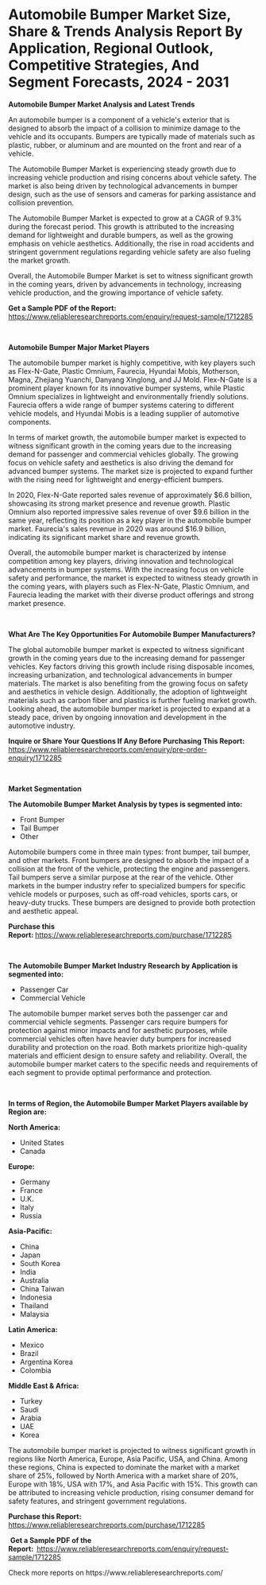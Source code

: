 <p><h1>Automobile Bumper Market Size, Share & Trends Analysis Report By Application, Regional Outlook, Competitive Strategies, And Segment Forecasts, 2024 - 2031</h1></p><p><strong>Automobile Bumper Market Analysis and Latest Trends</strong></p>
<p><p>An automobile bumper is a component of a vehicle's exterior that is designed to absorb the impact of a collision to minimize damage to the vehicle and its occupants. Bumpers are typically made of materials such as plastic, rubber, or aluminum and are mounted on the front and rear of a vehicle.</p><p>The Automobile Bumper Market is experiencing steady growth due to increasing vehicle production and rising concerns about vehicle safety. The market is also being driven by technological advancements in bumper design, such as the use of sensors and cameras for parking assistance and collision prevention.</p><p>The Automobile Bumper Market is expected to grow at a CAGR of 9.3% during the forecast period. This growth is attributed to the increasing demand for lightweight and durable bumpers, as well as the growing emphasis on vehicle aesthetics. Additionally, the rise in road accidents and stringent government regulations regarding vehicle safety are also fueling the market growth.</p><p>Overall, the Automobile Bumper Market is set to witness significant growth in the coming years, driven by advancements in technology, increasing vehicle production, and the growing importance of vehicle safety.</p></p>
<p><strong>Get a Sample PDF of the Report:&nbsp;</strong> <a href="https://www.reliableresearchreports.com/enquiry/request-sample/1712285">https://www.reliableresearchreports.com/enquiry/request-sample/1712285</a></p>
<p>&nbsp;</p>
<p><strong>Automobile Bumper Major Market Players</strong></p>
<p><p>The automobile bumper market is highly competitive, with key players such as Flex-N-Gate, Plastic Omnium, Faurecia, Hyundai Mobis, Motherson, Magna, Zhejiang Yuanchi, Danyang Xinglong, and JJ Mold. Flex-N-Gate is a prominent player known for its innovative bumper systems, while Plastic Omnium specializes in lightweight and environmentally friendly solutions. Faurecia offers a wide range of bumper systems catering to different vehicle models, and Hyundai Mobis is a leading supplier of automotive components.</p><p>In terms of market growth, the automobile bumper market is expected to witness significant growth in the coming years due to the increasing demand for passenger and commercial vehicles globally. The growing focus on vehicle safety and aesthetics is also driving the demand for advanced bumper systems. The market size is projected to expand further with the rising need for lightweight and energy-efficient bumpers.</p><p>In 2020, Flex-N-Gate reported sales revenue of approximately $6.6 billion, showcasing its strong market presence and revenue growth. Plastic Omnium also reported impressive sales revenue of over $9.6 billion in the same year, reflecting its position as a key player in the automobile bumper market. Faurecia's sales revenue in 2020 was around $16.9 billion, indicating its significant market share and revenue growth.</p><p>Overall, the automobile bumper market is characterized by intense competition among key players, driving innovation and technological advancements in bumper systems. With the increasing focus on vehicle safety and performance, the market is expected to witness steady growth in the coming years, with players such as Flex-N-Gate, Plastic Omnium, and Faurecia leading the market with their diverse product offerings and strong market presence.</p></p>
<p>&nbsp;</p>
<p><strong>What Are The Key Opportunities For Automobile Bumper Manufacturers?</strong></p>
<p><p>The global automobile bumper market is expected to witness significant growth in the coming years due to the increasing demand for passenger vehicles. Key factors driving this growth include rising disposable incomes, increasing urbanization, and technological advancements in bumper materials. The market is also benefiting from the growing focus on safety and aesthetics in vehicle design. Additionally, the adoption of lightweight materials such as carbon fiber and plastics is further fueling market growth. Looking ahead, the automobile bumper market is projected to expand at a steady pace, driven by ongoing innovation and development in the automotive industry.</p></p>
<p><strong>Inquire or Share Your Questions If Any Before Purchasing This Report:</strong> <a href="https://www.reliableresearchreports.com/enquiry/pre-order-enquiry/1712285">https://www.reliableresearchreports.com/enquiry/pre-order-enquiry/1712285</a></p>
<p>&nbsp;</p>
<p><strong>Market Segmentation</strong></p>
<p><strong>The Automobile Bumper Market Analysis by types is segmented into:</strong></p>
<p><ul><li>Front Bumper</li><li>Tail Bumper</li><li>Other</li></ul></p>
<p><p>Automobile bumpers come in three main types: front bumper, tail bumper, and other markets. Front bumpers are designed to absorb the impact of a collision at the front of the vehicle, protecting the engine and passengers. Tail bumpers serve a similar purpose at the rear of the vehicle. Other markets in the bumper industry refer to specialized bumpers for specific vehicle models or purposes, such as off-road vehicles, sports cars, or heavy-duty trucks. These bumpers are designed to provide both protection and aesthetic appeal.</p></p>
<p><strong>Purchase this Report:&nbsp;</strong><a href="https://www.reliableresearchreports.com/purchase/1712285">https://www.reliableresearchreports.com/purchase/1712285</a></p>
<p>&nbsp;</p>
<p><strong>The Automobile Bumper Market Industry Research by Application is segmented into:</strong></p>
<p><ul><li>Passenger Car</li><li>Commercial Vehicle</li></ul></p>
<p><p>The automobile bumper market serves both the passenger car and commercial vehicle segments. Passenger cars require bumpers for protection against minor impacts and for aesthetic purposes, while commercial vehicles often have heavier duty bumpers for increased durability and protection on the road. Both markets prioritize high-quality materials and efficient design to ensure safety and reliability. Overall, the automobile bumper market caters to the specific needs and requirements of each segment to provide optimal performance and protection.</p></p>
<p>&nbsp;</p>
<p><strong>In terms of Region, the Automobile Bumper Market Players available by Region are:</strong></p>
<p>
    <p> <strong> North America: </strong>
        <ul>
            <li>United States</li>
            <li>Canada</li>
        </ul>
        </p> 
    <p> <strong> Europe: </strong>
        <ul>
            <li>Germany</li>
            <li>France</li>
            <li>U.K.</li>
            <li>Italy</li>
            <li>Russia</li>
        </ul>
        </p> 
    <p> <strong> Asia-Pacific: </strong>
        <ul>
            <li>China</li>
            <li>Japan</li>
            <li>South Korea</li>
            <li>India</li>
            <li>Australia</li>
            <li>China Taiwan</li>
            <li>Indonesia</li>
            <li>Thailand</li>
            <li>Malaysia</li>
        </ul>
        </p> 
    <p> <strong> Latin America: </strong>
        <ul>
            <li>Mexico</li>
            <li>Brazil</li>
            <li>Argentina Korea</li>
            <li>Colombia</li>
        </ul>
        </p> 
    <p> <strong> Middle East & Africa: </strong>
        <ul>
            <li>Turkey</li>
            <li>Saudi</li>
            <li>Arabia</li>
            <li>UAE</li>
            <li>Korea</li>
        </ul>
    </p>
    </p>
<p><p>The automobile bumper market is projected to witness significant growth in regions like North America, Europe, Asia Pacific, USA, and China. Among these regions, China is expected to dominate the market with a market share of 25%, followed by North America with a market share of 20%, Europe with 18%, USA with 17%, and Asia Pacific with 15%. This growth can be attributed to increasing vehicle production, rising consumer demand for safety features, and stringent government regulations.</p></p>
<p><strong>Purchase this Report: </strong><a href="https://www.reliableresearchreports.com/purchase/1712285">https://www.reliableresearchreports.com/purchase/1712285</a></p>
<p>&nbsp;<strong>Get a Sample PDF of the Report:&nbsp;&nbsp;</strong><a href="https://www.reliableresearchreports.com/enquiry/request-sample/1712285">https://www.reliableresearchreports.com/enquiry/request-sample/1712285</a></p>
<p><strong></strong></p>
<p>Check more reports on https://www.reliableresearchreports.com/</p>